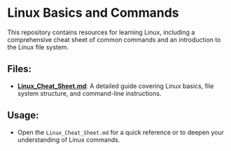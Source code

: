 # Linux Basics and Commands

This repository contains resources for learning Linux, including a comprehensive cheat sheet of common commands and an introduction to the Linux file system.

## Files:
- **[Linux_Cheat_Sheet.md](./Linux_Cheat_Sheet.md)**: A detailed guide covering Linux basics, file system structure, and command-line instructions.

## Usage:
- Open the `Linux_Cheat_Sheet.md` for a quick reference or to deepen your understanding of Linux commands.
